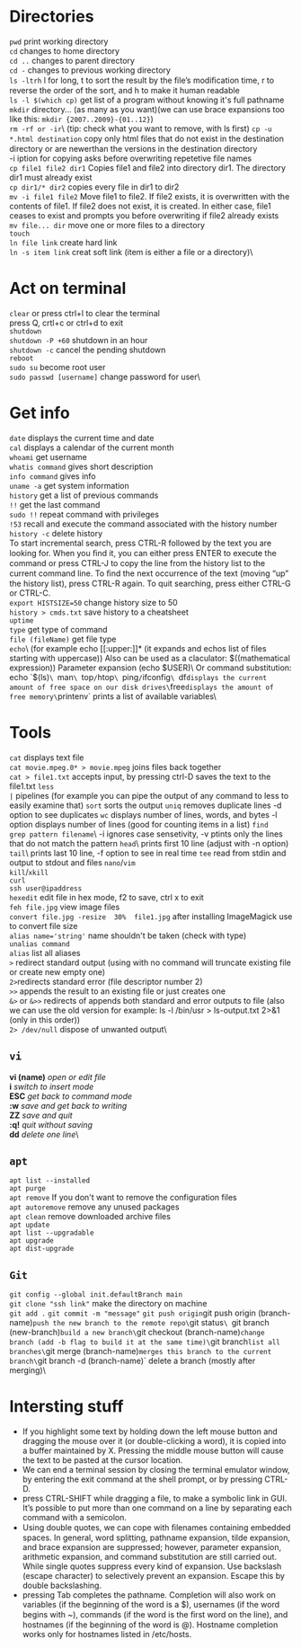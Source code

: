 Directories
==========

`pwd` print working directory\
`cd` changes to home directory\
`cd ..` changes to parent directory\
`cd -` changes to previous working directory\
`ls -ltrh` l for long, t to sort the result by the ﬁle’s modiﬁcation time, r to reverse the order of the sort, and h to make it human readable\
`ls -l $(which cp)` get list of a program without knowing it's full pathname\
`mkdir` directory... (as many as you want)(we can use brace expansions too like this: `mkdir {2007..2009}-{01..12}`)\
`rm -rf or -ir`\ (tip: check what you want to remove, with ls first)
`cp -u *.html destination` copy only html ﬁles that do not exist in the destination directory or are newerthan the versions in the destination directory\
-i iption for copying asks before overwriting repetetive file names\
`cp file1 file2 dir1` Copies file1 and file2 into directory dir1. The directory dir1 must already exist\
`cp dir1/* dir2` copies every file in dir1 to dir2\
`mv -i file1 file2` Move file1 to file2. If file2 exists, it is overwritten with the contents of file1. If file2 does not exist, it is created. In either case, file1 ceases to exist and prompts you before overwriting if file2 already exists\
`mv file... dir` move one or more files to a directory\
`touch`\
`ln file link` create hard link\
`ln -s item link` creat soft link (item is either a file or a directory)\

Act on terminal
==========

`clear` or press ctrl+l to clear the terminal\
press Q, crtl+c or ctrl+d to exit\
`shutdown`\
`shutdown -P +60` shutdown in an hour\
`shutdown -c` cancel the pending shutdown\
`reboot`\
`sudo su` become root user\
`sudo passwd [username]` change password for user\

Get info 
==========
`date` displays the current time and date\
`cal` displays a calendar of the current month\
`whoami` get username\
`whatis command` gives short description\
`info command` gives info\
`uname -a` get system information\
`history` get a list of previous commands\
`!!` get the last command\
`sudo !!` repeat command with privileges\
`!53` recall and execute the command associated with the history number\
`history -c` delete history\
To start incremental search, press CTRL-R followed by the text you are looking for. When you ﬁnd it, you can either press ENTER to execute the command or press CTRL-J to copy the line from the history list to the current command line. To ﬁnd the next occurrence of the text (moving “up” the history list), press CTRL-R again. To quit searching, press either CTRL-G or CTRL-C.\
`export HISTSIZE=50` change history size to 50\
`history > cmds.txt` save history to a cheatsheet\
`uptime`\
`type` get type of command\
`file (fileName)` get file type\
`echo`\ (for example echo [[:upper:]]* (it expands and echos list of files starting with uppercase))
Also can be used as a claculator: $((mathematical expression))
Parameter expansion (echo $USER)\
Or command substitution: echo `$(ls)`\
`man`\
`top`/`htop`\
`ping`/`ifconfig`\
`df` displays the current amount of free space on our disk drives\
`free` displays the amount of free memory\
`printenv` prints a list of available variables\

Tools
==========

`cat` displays text file\
`cat movie.mpeg.0* > movie.mpeg` joins files back together\
`cat > file1.txt` accepts input, by pressing ctrl-D saves the text to the file1.txt
`less`\
`|` pipelines (for example you can pipe the output of any command to less to easily examine that)
`sort` sorts the output
`uniq` removes duplicate lines
-d option to see duplicates
`wc` displays number of lines, words, and bytes
-l option displays number of lines (good for counting items in a list)
`find`\
`grep pattern filename`\ -i ignores case sensetivity, -v ptints only the lines that do not match the pattern
`head`\ prints first 10 line (adjust with -n option)
`tail`\ prints last 10 line, -f option to see in real time
`tee` read from stdin and output to stdout and files
`nano`/`vim`\
`kill`/`xkill`\
`curl`\
`ssh user@ipaddress`\
`hexedit` edit file in hex mode, f2 to save, ctrl x to exit\
`feh file.jpg` view image files\
`convert file.jpg -resize  30%  file1.jpg` after installing ImageMagick use to convert file size\
`alias name='string'` name shouldn't be taken (check with type)\
`unalias command`\
`alias` list all aliases\
`>` redirect standard output (using with no command will truncate existing file or create new empty one)\
`2>`redirects standard error (file descriptor number 2)\
`>>` appends the result to an existing file or just creates one\
`&>` or `&>>` redirects of appends both standard and error outputs to file (also we can use the old version for example: ls -l /bin/usr > ls-output.txt 2>&1 (only in this order))\
`2> /dev/null` dispose of unwanted output\


`vi`
------------
**vi (name)** *open or edit file*\
**i** *switch to insert mode*\
**ESC** *get back to command mode*\
**:w** *save and get back to writing*\
**ZZ** *save and quit*\
**:q!** *quit without saving*\
**dd** *delete one line*\

`apt`
------------

`apt list --installed`\
`apt purge`\
`apt remove` If you don't want to remove the configuration files\
`apt autoremove`                    remove any unused packages\
`apt clean`                          remove downloaded archive files\
`apt update`\
`apt list --upgradable`\
`apt upgrade`\
`apt dist-upgrade`

`Git`
--------------

`git config --global init.defaultBranch main`\
`git clone "ssh link"` make the directory on machine\
`git add .` 
`git commit -m "message"`
`git push origin`git push origin (branch-name)` push the new branch to the remote repo\
`git status`\
`git branch (new-branch)` build a new branch\
`git checkout (branch-name)` change branch (add -b flag to build it at the same time)\
`git branch` list all branches\
`git merge (branch-name)` merges this branch to the current branch\
`git branch -d (branch-name)` delete a branch (mostly after merging)\


Intersting stuff
==========
- If you highlight some
text by holding down the left mouse button and dragging the
mouse over it (or double-clicking a word), it is copied into a buffer
maintained by X. Pressing the middle mouse button will cause the
text to be pasted at the cursor location.
- We can end a terminal session by closing the terminal emulator window,
by entering the exit command at the shell prompt, or by pressing CTRL-
D.
- press CTRL-SHIFT while dragging a file, to make a symbolic link in GUI.\
It’s possible to put more than one command on a line by separating each command with a semicolon.
- Using double quotes, we can cope with ﬁlenames containing embedded spaces. In general, word splitting, pathname expansion, tilde expansion, and brace expansion are suppressed; however, parameter expansion, arithmetic expansion, and command substitution are still carried out. While single quotes suppress every kind of expansion. Use backslash (escape character) to selectively prevent an expansion. Escape this by double backslashing.
- pressing Tab completes the pathname. Completion will also work on variables (if the beginning of the word is a $), usernames (if the word begins with ~), commands (if the word is the ﬁrst word on the line), and hostnames (if the beginning of the word is @). Hostname completion works only for hostnames listed in /etc/hosts.
